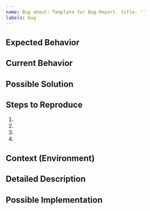 ```yaml
---
name: Bug about: Template for Bug-Report. title: ''
labels: bug
---
```


## Expected Behavior

<!--- Tell us what should happen -->

## Current Behavior

<!--- Tell us what happens instead of the expected behavior -->

## Possible Solution

<!--- Not obligatory, but suggest a fix/reason for the bug. -->

## Steps to Reproduce

<!--- Provide a link to a live example, or an unambiguous set of steps to -->
<!--- reproduce this bug. Include code to reproduce, if relevant -->

1.
2.
3.
4.

## Context (Environment)

<!--- How has this issue affected you? What are you trying to accomplish? -->
<!--- Providing context helps us come up with a solution that is most useful in the real world -->

## Detailed Description

<!--- Provide a detailed description of the change or addition you are proposing -->

## Possible Implementation

<!--- Not obligatory, but suggest an idea for implementing addition or change -->
